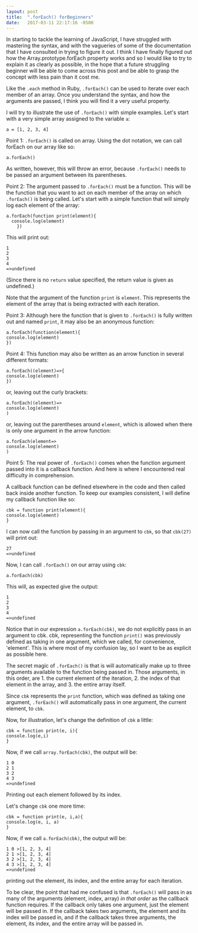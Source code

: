 ```yaml
---
layout: post
title:  ".forEach() forBeginners"
date:   2017-03-11 22:17:16 -0500
---
```


In starting to tackle the learning of JavaScript, I have struggled with mastering the syntax, and with the vagueries of some of the documentation that I have consulted in trying to figure it out.  I think I have finally figured out how the Array.prototype.forEach property works and so I would like to try to explain it as clearly as possible, in the hope that a future struggling beginner will be able to come across this post and be able to grasp the concept with less pain than it cost me.

Like the `.each` method in Ruby, `.forEach()` can be used to iterate over each member of an array.  Once you understand the syntax, and how the arguments are passed, I think you will find it a very useful property.

I will try to illustrate the use of `.forEach()` with simple examples.  Let's start with a very simple array assigned to the variable `a`:
```
a = [1, 2, 3, 4]
```

Point 1:
`.forEach()` is called on array.  Using the dot notation, we can call forEach on our array like so:

```
a.forEach()
```

As written, however, this will throw an error, because `.forEach()` needs to be passed an argument between its parentheses.

Point 2:
The argument passed to `.forEach()` must be a function.  This will be the function that you want to act on each member of the array on which `.forEach()` is being called.  Let's start with a simple function that will simply log each element of the array:

```
a.forEach(function print(element){
  console.log(element)
	})
```

This will print out:
```
1
2
3
4
=>undefined
```
(Since there is no `return` value specified, the return value is given as undefined.)

Note that the argument of the function `print` is `element`.  This represents the element of the array that is being extracted with each iteration.

Point 3:
Although here the function that is given to `.forEach()` is fully written out and named `print`, it may also be an anonymous function:
```
a.forEach(function(element){
console.log(element)
})
```
Point 4: 
This function may also be written as an arrow function in several different formats:
```
a.forEach((element)=>{
console.log(element)
})
```

or, leaving out the curly brackets:

```
a.forEach((element)=>
console.log(element)
)
```

or, leaving out the parentheses around `element`, which is allowed when there is only one argument in the arrow function:

```
a.forEach(element=>
console.log(element)
)
```

Point 5:
The real power of `.forEach()` comes when the function argument passed into it is a callback function.  And here is where I encountered real difficulty in comprehension.

A callback function can be defined elsewhere in the code and then called back inside another function.  To keep our examples consistent, I will define my callback function like so:

```
cbk = function print(element){
console.log(element)
}
```

I can now call the function by passing in an argument to `cbk`, so that `cbk(27)` will print out:

```
27
=>undefined
```

Now, I can call `.forEach()` on our array using `cbk`:

```
a.forEach(cbk)
```

This will, as expected give the output:

```
1
2
3
4
=>undefined
```

Notice that in our expression `a.forEach(cbk)`, we do not explicitly pass in an argument to cbk.  cbk, representing the function `print()` was previously defined as taking in one argument, which we called, for convenience, 'element'.  This is where most of my confusion lay, so I want to be as explicit as possible here.

The secret magic of `.forEach()` is that is will automatically make up to three arguments available to the function being passed in.  Those arguments, in this order, are 1. the current element of the iteration, 2. the index of that element in the array, and 3. the entire array itself.

Since `cbk` represents the `print` function, which was defined as taking one argument, `.forEach()` will automatically pass in one argument, the current element, to `cbk`.

Now, for illustration, let's change the definition of `cbk` a little:

```
cbk = function print(e, i){
console.log(e,i)
}
```

Now, if we call `array.forEach(cbk)`, the output will be:
```
1 0
2 1
3 2
4 3
=>undefined
```

Printing out each element followed by its index.

Let's change `cbk` one more time:

```
cbk = function print(e, i,a){
console.log(e, i, a)
}
```

Now, if we call `a.forEach(cbk)`, the output will be:

```
1 0 >[1, 2, 3, 4]
2 1 >[1, 2, 3, 4]
3 2 >[1, 2, 3, 4]
4 3 >[1, 2, 3, 4]
=>undefined
```
printing out the element, its index, and the entire array for each iteration.

To be clear, the point that had me confused is that `.forEach()` will pass in as many of the arguments (element, index, array) *in that order* as the callback function requires.  If the callback only takes one argument, just the element will be passed in.  If the callback takes two arguments, the element and its index will be passed in, and if the callback takes three arguments, the element, its index, and the entire array will be passed in.
